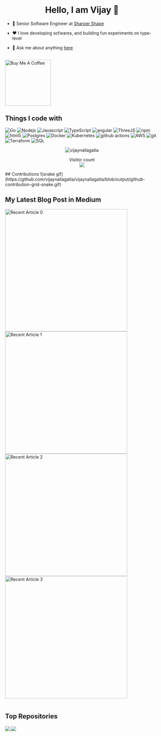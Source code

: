 <div align="center"><h1>Hello, I am Vijay 👋</h1></div>

- 💼 Senior Software Engineer at [Sharper Shape](https://sharpershape.com/)

- ❤️ I love developing sofwares, and building fun experiments on type-level

- 💬 Ask me about anything [here](https://github.com/vijaynallagatla/vijaynallagatla/issues)
<br/>
 <a href="https://www.buymeacoffee.com/vijaynallagatla" target="_blank"><img src="https://cdn.buymeacoffee.com/buttons/v2/default-red.png" alt="Buy Me A Coffee" width="150" ></a>

<h2>Things I code with</h2>
<p>
  <img alt="Go" src="https://img.shields.io/badge/-Golang-45b8d8?style=flat-square&logo=go&logoColor=white" />
  <img alt="Nodejs" src="https://img.shields.io/badge/-Nodejs-43853d?style=flat-square&logo=Node.js&logoColor=white" />
  <img alt="Javascript" src="https://img.shields.io/badge/-Javascript-ea2845?style=flat-square&logo=javascript&logoColor=white" />
  <img alt="TypeScript" src="https://img.shields.io/badge/-TypeScript-007ACC?style=flat-square&logo=typescript&logoColor=white" />
  <img alt="angular" src="https://img.shields.io/badge/-Angular-DD0031?style=flat-square&logo=angular&logoColor=white" />
  <img alt="ThreeJS" src="https://img.shields.io/badge/-ThreeJS-007ACC?style=flat-square&logo=three.js&logoColor=white" />
  <img alt="npm" src="https://img.shields.io/badge/-NPM-CB3837?style=flat-square&logo=npm&logoColor=white" />
  <img alt="html5" src="https://img.shields.io/badge/-HTML5-E34F26?style=flat-square&logo=html5&logoColor=white" />
  <img alt="Postgres" src="https://img.shields.io/badge/-Postgres-8DD6F9?style=flat-square&logo=postgresql&logoColor=white" /> 
  <img alt="Docker" src="https://img.shields.io/badge/-Docker-46a2f1?style=flat-square&logo=docker&logoColor=white" />
  <img alt="Kubernetes" src="https://img.shields.io/badge/-Kubernetes-46a2f1?style=flat-square&logo=kubernetes&logoColor=white" />
  <img alt="github actions" src="https://img.shields.io/badge/-Github_Actions-2088FF?style=flat-square&logo=github-actions&logoColor=white" />
  <img alt="AWS" src="https://img.shields.io/badge/-AWS-1a73e8?style=flat-square&logo=amazon_web_service&logoColor=white" />
  <img alt="git" src="https://img.shields.io/badge/-Git-F05032?style=flat-square&logo=git&logoColor=white" />
  <img alt="Terraform" src="https://img.shields.io/badge/-Terraform-F7B93E?style=flat-square&logo=terraform&logoColor=white" />
  <img alt="SQL" src="https://img.shields.io/badge/-SQL-13aa52?style=flat-square&logo=sql&logoColor=white" />
</p>

<div align="center"><img src="https://github-readme-stats.vercel.app/api?username=vijaynallagatla&show_icons=true" alt="vijaynallagatla" /></div>
<!-- 
![github stats](https://github-profile-trophy.vercel.app/?username=vijaynallagatla&no-frame=true&theme=oldie) -->

<p align="center"> 
  Visitor count<br>
  <img src="https://profile-counter.glitch.me/vijaynallagatla/count.svg" />
</p>
## Contributions
![snake gif](https://github.com/vijaynallagatla/vijaynallagatla/blob/output/github-contribution-grid-snake.gif)

<h2>My Latest Blog Post in Medium</h2>
<a target="_blank" href="https://github-readme-medium-recent-article.vercel.app/medium/@vijai.nallagatla/0"><img src="https://github-readme-medium-recent-article.vercel.app/medium/@vijai.nallagatla/0" width="400" alt="Recent Article 0"></a>
<a target="_blank" href="https://github-readme-medium-recent-article.vercel.app/medium/@vijai.nallagatla/1"><img src="https://github-readme-medium-recent-article.vercel.app/medium/@vijai.nallagatla/1" width="400" alt="Recent Article 1"></a>
<a target="_blank" href="https://github-readme-medium-recent-article.vercel.app/medium/@vijai.nallagatla/2"><img src="https://github-readme-medium-recent-article.vercel.app/medium/@vijai.nallagatla/2" width="400" alt="Recent Article 2"></a> <br>
<a target="_blank" href="https://github-readme-medium-recent-article.vercel.app/medium/@vijai.nallagatla/3"><img src="https://github-readme-medium-recent-article.vercel.app/medium/@vijai.nallagatla/3" width="400" alt="Recent Article 3"></a> <br>

<br/>
<h2>Top Repositories</h2>

<a href="https://github.com/vijaynallagatla/github-readme-stats">
  <img align="center" src="https://github-readme-stats.vercel.app/api/pin/?username=vijaynallagatla&repo=nginx_production_config&theme=buefy" />
</a>
<a href="https://github.com/vijaynallagatla/vijaynallagatla.github.io">
  <img align="center" src="https://github-readme-stats.vercel.app/api/pin/?username=vijaynallagatla&repo=vijaynallagatla.github.io&theme=buefy" />
</a>
